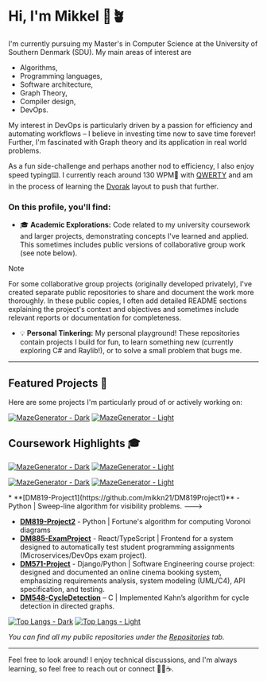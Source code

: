 # Hi, I'm Mikkel 👋🪴

I'm currently pursuing my Master's in Computer Science at the University of Southern Denmark (SDU). 
My main areas of interest are
- Algorithms,
- Programming languages,
- Software architecture,
- Graph Theory,
- Compiler design,
- DevOps.

My interest in DevOps is particularly driven by a passion for efficiency and automating workflows – I believe in investing time now to save time forever!
Further, I'm fascinated with Graph theory and its application in real world problems.

As a fun side-challenge and perhaps another nod to efficiency, I also enjoy speed typing⌨️. I currently reach around 130 WPM🚀 with [QWERTY](https://en.wikipedia.org/wiki/QWERTY) and am in the process of learning the [Dvorak](https://en.wikipedia.org/wiki/Dvorak_keyboard_layout) layout to push that further.

### On this profile, you'll find:
*  🎓 **Academic Explorations:** Code related to my university coursework and larger projects, demonstrating concepts I've learned and applied. This sometimes includes public versions of collaborative group work (see note below).
> [!NOTE]
> For some collaborative group projects (originally developed privately), I've created separate public repositories to share and document the work more thoroughly. In these public copies, I often add detailed README sections explaining the project's context and objectives and sometimes include relevant reports or documentation for completeness.
*  💡 **Personal Tinkering:** My personal playground! These repositories contain projects I build for fun, to learn something new (currently exploring C# and Raylib!), or to solve a small problem that bugs me.

---

## Featured Projects 🚀

Here are some projects I'm particularly proud of or actively working on:

<!-- *   **[MazeGeneration](https://github.com/mikkn21/MazeGeneration)** - C# | A learning tool to visualize maze generation algorithms and run multiple different algorithms side by side to see their differences. -->
[![MazeGenerator - Dark](https://github-readme-stats.vercel.app/api/pin/?username=mikkn21&repo=MazeGeneration&theme=gruvbox#gh-dark-mode-only)](https://github.com/mikkn21/MazeGeneration#gh-dark-mode-only)
[![MazeGenerator - Light](https://github-readme-stats.vercel.app/api/pin/?username=mikkn21&repo=MazeGeneration&theme=default#gh-light-mode-only)](https://github.com/mikkn21/MazeGeneration#gh-light-mode-only)


## Coursework Highlights 🎓

<!-- *   **[The Giga Chad Compiler (Bachelor Thesis)](https://github.com/mikkn21/BachelorThesisGCC)** - C++ | Designed and implemented the Giga Chad Compiler (GCC), translating a custom language (GCL) to x86-64 Linux assembly. Features include Boost.Spirit parsing, liveness analysis, peephole optimization, and graph-coloring register allocation. -->

[![MazeGenerator - Dark](https://github-readme-stats.vercel.app/api/pin/?username=mikkn21&repo=BachelorThesisGCC&theme=gruvbox#gh-dark-mode-only)](https://github.com/mikkn21/BachelorThesisGCC#gh-dark-mode-only)
[![MazeGenerator - Light](https://github-readme-stats.vercel.app/api/pin/?username=mikkn21&repo=BachelorThesisGCC&theme=default#gh-light-mode-only)](https://github.com/mikkn21/BachelorThesisGCC#gh-light-mode-only)


[![MazeGenerator - Dark](https://github-readme-stats.vercel.app/api/pin/?username=mikkn21&repo=DM819Project1&theme=gruvbox#gh-dark-mode-only)](https://github.com/mikkn21/DM819Project1#gh-dark-mode-only)
[![MazeGenerator - Light](https://github-readme-stats.vercel.app/api/pin/?username=mikkn21&repo=DM819Project1&theme=default#gh-light-mode-only)](https://github.com/mikkn21/DM819Project1#gh-light-mode-only)


<!-->*   **[DM819-Project1](https://github.com/mikkn21/DM819Project1)** - Python | Sweep-line algorithm for visibility problems. --->
*   **[DM819-Project2](https://github.com/mikkn21/DM819Project2)** - Python | Fortune's algorithm for computing Voronoi diagrams
*   **[DM885-ExamProject](https://github.com/mikkn21/FrontEndDevOpsProject)** - React/TypeScript | Frontend for a system designed to automatically test student programming assignments (Microservices/DevOps exam project).
*   **[DM571-Project](https://github.com/mikkn21/DM571Project)** - Django/Python | Software Engineering course project: designed and documented an online cinema booking system, emphasizing requirements analysis, system modeling (UML/C4), API specification, and testing.
*  **[DM548-CycleDetection](https://github.com/mikkn21/DM548CycleDetection)** – C | Implemented Kahn’s algorithm for cycle detection in directed graphs.

[![Top Langs - Dark](https://github-readme-stats.vercel.app/api/top-langs/?username=mikkn21&hide=php&show_icons=true&theme=gruvbox#gh-dark-mode-only)](https://github.com/mikkn21#gh-dark-mode-only)
[![Top Langs - Light](https://github-readme-stats.vercel.app/api/top-langs/?username=mikkn21&hide=php&show_icons=true&theme=default#gh-light-mode-only)](https://github.com/mikkn21#gh-light-mode-only)


*You can find all my public repositories under the [Repositories](https://github.com/mikkn21?tab=repositories) tab.*

--- 

Feel free to look around! I enjoy technical discussions, and I'm always learning, so feel free to reach out or connect 🧑‍💻☕.

